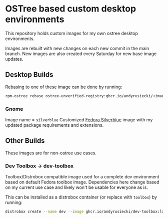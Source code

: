 # OSTree based custom desktop environments

This repository holds custom images for my own ostree desktop environments.

Images are rebuilt with new changes on each new commit in the main branch. New images are also created every Saturday for new base image updates.

## Desktop Builds

Rebasing to one of these image can be done by running:
```bash
rpm-ostree rebase ostree-unverified-registry:ghcr.io/andyrusiecki/<image name>
```
### Gnome

Image name = `silverblue`
Customized [Fedora Silverblue](https://fedoraproject.org/silverblue/) image with my updated package requirements and extensions.

## Other Builds

These images are for non-ostree use cases.

### Dev Toolbox -> dev-toolbox
Toolbox/Distrobox compatible image used for a complete dev environment based on default Fedora toolbox image. Dependencies here change based on my current use case and likely won't be usable for everyone as is.

This can be installed as a distrobox container (or replace with `toolbox`) by running:
```bash
distrobox create --name dev --image ghcr.io/andyrusiecki/dev-toolbox:latest
```
